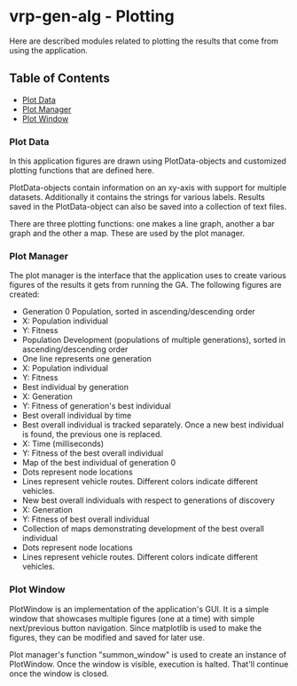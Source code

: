 # vrp-gen-alg - Plotting

Here are described modules related to plotting the results that come from using the application.

## Table of Contents

- [Plot Data](#plot-data)
- [Plot Manager](#plot-manager)
- [Plot Window](#plot-window)

### Plot Data

In this application figures are drawn using PlotData-objects and customized plotting functions that are defined here.

PlotData-objects contain information on an xy-axis with support for multiple datasets. Additionally it contains the strings for various labels. Results saved in the PlotData-object can also be saved into a collection of text files.

There are three plotting functions: one makes a line graph, another a bar graph and the other a map. These are used by the plot manager.

### Plot Manager

The plot manager is the interface that the application uses to create various figures of the results it gets from running the GA. The following figures are created:
- Generation 0 Population, sorted in ascending/descending order
 - X: Population individual
 - Y: Fitness
- Population Development (populations of multiple generations), sorted in ascending/descending order
 - One line represents one generation
 - X: Population individual
 - Y: Fitness
- Best individual by generation
 - X: Generation
 - Y: Fitness of generation's best individual
- Best overall individual by time
 - Best overall individual is tracked separately. Once a new best individual is found, the previous one is replaced.
 - X: Time (milliseconds)
 - Y: Fitness of the best overall individual
- Map of the best individual of generation 0
 - Dots represent node locations
 - Lines represent vehicle routes. Different colors indicate different vehicles.
- New best overall individuals with respect to generations of discovery
 - X: Generation
 - Y: Fitness of best overall individual
- Collection of maps demonstrating development of the best overall individual
 - Dots represent node locations
 - Lines represent vehicle routes. Different colors indicate different vehicles.

### Plot Window

PlotWindow is an implementation of the application's GUI. It is a simple window that showcases multiple figures (one at a time) with simple next/previous button navigation. Since matplotlib is used to make the figures, they can be modified and saved for later use.

Plot manager's function "summon_window" is used to create an instance of PlotWindow. Once the window is visible, execution is halted. That'll continue once the window is closed.
